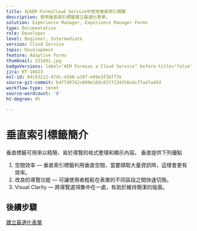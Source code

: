 ```yaml
---
title: 在AEM FormsCloud Service中使用垂直索引標籤
description: 使用垂直索引標籤建立最適化表單。
solution: Experience Manager, Experience Manager Forms
type: Documentation
role: Developer
level: Beginner, Intermediate
version: Cloud Service
topic: Development
feature: Adaptive Forms
thumbnail: 331891.jpg
badgeVersions: label="AEM Formsas a Cloud Service" before-title="false"
jira: KT-16023
exl-id: 84c03212-47dc-4398-a197-e69e3f3bf77e
source-git-commit: b4f7d9762c009e16dc65f7134356edcf7ad7a45d
workflow-type: tm+mt
source-wordcount: '0'
ht-degree: 0%

---
```


# 垂直索引標籤簡介

垂直標籤可用來以精簡、易於導覽的格式整理和顯示內容。 垂直提供下列優點
1. 空間效率 — 垂直索引標籤利用垂直空間，當要擷取大量資訊時，這樣會更有效率。
1. 改良的導覽功能 — 可讓使用者輕鬆在表單的不同區段之間快速切換。
1. Visual Clarity — 將導覽選項集中在一處，有助於維持簡潔的版面。

## 後續步驟

[建立最適化表單](./create-af.md)
